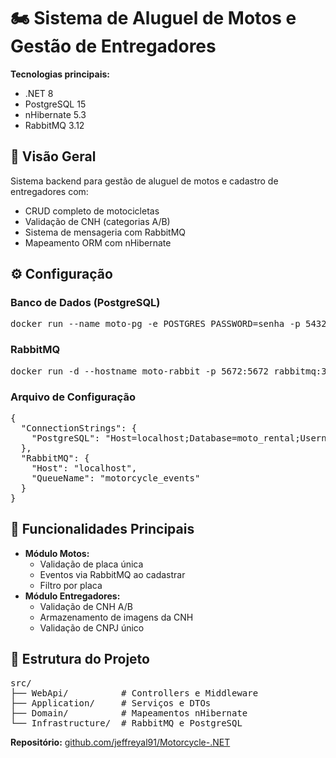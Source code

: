 <h1>🏍️ Sistema de Aluguel de Motos e Gestão de Entregadores</h1>

<p><strong>Tecnologias principais:</strong></p>
<ul>
  <li>.NET 8</li>
  <li>PostgreSQL 15</li>
  <li>nHibernate 5.3</li>
  <li>RabbitMQ 3.12</li>
</ul>

<h2>📌 Visão Geral</h2>
<p>Sistema backend para gestão de aluguel de motos e cadastro de entregadores com:</p>
<ul>
  <li>CRUD completo de motocicletas</li>
  <li>Validação de CNH (categorias A/B)</li>
  <li>Sistema de mensageria com RabbitMQ</li>
  <li>Mapeamento ORM com nHibernate</li>
</ul>

<h2>⚙️ Configuração</h2>

<h3>Banco de Dados (PostgreSQL)</h3>
<pre>docker run --name moto-pg -e POSTGRES_PASSWORD=senha -p 5432:5432 -d postgres:15</pre>

<h3>RabbitMQ</h3>
<pre>docker run -d --hostname moto-rabbit -p 5672:5672 rabbitmq:3-management</pre>

<h3>Arquivo de Configuração</h3>
<pre>
{
  "ConnectionStrings": {
    "PostgreSQL": "Host=localhost;Database=moto_rental;Username=postgres;Password=senha"
  },
  "RabbitMQ": {
    "Host": "localhost",
    "QueueName": "motorcycle_events"
  }
}
</pre>

<h2>🚀 Funcionalidades Principais</h2>
<ul>
  <li><strong>Módulo Motos:</strong>
    <ul>
      <li>Validação de placa única</li>
      <li>Eventos via RabbitMQ ao cadastrar</li>
      <li>Filtro por placa</li>
    </ul>
  </li>
  <li><strong>Módulo Entregadores:</strong>
    <ul>
      <li>Validação de CNH A/B</li>
      <li>Armazenamento de imagens da CNH</li>
      <li>Validação de CNPJ único</li>
    </ul>
  </li>
</ul>

<h2>📂 Estrutura do Projeto</h2>
<pre>
src/
├── WebApi/          # Controllers e Middleware
├── Application/     # Serviços e DTOs
├── Domain/          # Mapeamentos nHibernate
└── Infrastructure/  # RabbitMQ e PostgreSQL
</pre>

<p><strong>Repositório:</strong> <a href="https://github.com/jeffreyal91/Motorcycle-.NET">github.com/jeffreyal91/Motorcycle-.NET</a></p>
